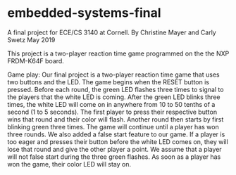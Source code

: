 # embedded-systems-final
A final project for ECE/CS 3140 at Cornell.
By Christine Mayer and Carly Swetz
May 2019

This project is a two-player reaction time game programmed on the the NXP FRDM-K64F board.

Game play:
Our final project is a two-player reaction time game that uses two buttons and the LED. The game begins when the RESET button is pressed. Before each round, the green LED flashes three times to signal to the players that the white LED is coming. After the green LED blinks three times, the white LED will come on in anywhere from 10 to 50 tenths of a second (1 to 5 seconds). The first player to press their respective button wins that round and their color will flash. Another round then starts by first blinking green three times. The game will continue until a player has won three rounds. We also added a false start feature to our game. If a player is too eager and presses their button before the white LED comes on, they will lose that round and give the other player a point. We assume that a player will not false start during the three green flashes. As soon as a player has won the game, their color LED will stay on.
